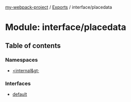 [my-webpack-project](../README.md) / [Exports](../modules.md) / interface/placedata

# Module: interface/placedata

## Table of contents

### Namespaces

- [&lt;internal\&gt;](interface_placedata._internal_.md)

### Interfaces

- [default](../interfaces/interface_placedata.default.md)
